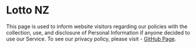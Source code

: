 # Lotto NZ
This page is used to inform website visitors regarding our policies with the collection, use, and disclosure of Personal Information if anyone decided to use our Service.
To see our privacy policy, please visit - [GitHub Page](https://sapienstechnology.github.io/lottonz/).
